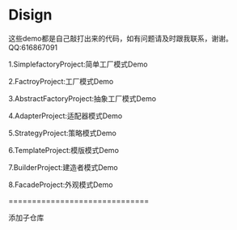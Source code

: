# Disign

这些demo都是自己敲打出来的代码，如有问题请及时跟我联系，谢谢。QQ:616867091

1.SimplefactoryProject:简单工厂模式Demo

2.FactroyProject:工厂模式Demo

3.AbstractFactoryProject:抽象工厂模式Demo

4.AdapterProject:适配器模式Demo

5.StrategyProject:策略模式Demo

6.TemplateProject:模版模式Demo

7.BuilderProject:建造者模式Demo

8.FacadeProject:外观模式Demo


==============================

添加子仓库 

